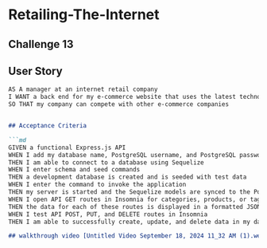 # Retailing-The-Internet

## Challenge 13 ##

## User Story

```md
AS A manager at an internet retail company
I WANT a back end for my e-commerce website that uses the latest technologies
SO THAT my company can compete with other e-commerce companies


## Acceptance Criteria

```md
GIVEN a functional Express.js API
WHEN I add my database name, PostgreSQL username, and PostgreSQL password to an environment variable file
THEN I am able to connect to a database using Sequelize
WHEN I enter schema and seed commands
THEN a development database is created and is seeded with test data
WHEN I enter the command to invoke the application
THEN my server is started and the Sequelize models are synced to the PostgreSQL database
WHEN I open API GET routes in Insomnia for categories, products, or tags
THEN the data for each of these routes is displayed in a formatted JSON
WHEN I test API POST, PUT, and DELETE routes in Insomnia
THEN I am able to successfully create, update, and delete data in my database

## walkthrough video [Untitled Video September 18, 2024 11_32 AM (1).webm](https://github.com/user-attachments/assets/dc0ae770-e6ff-472d-8db9-68f76d406879)
